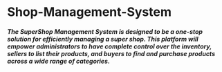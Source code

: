 <h1>Shop-Management-System</h1>
<h5>The SuperShop Management System is designed to be a one-stop solution for efficiently managing a super shop. This platform will empower administrators to have complete control over the inventory, sellers to list their products, and buyers to find and purchase products across a wide range of categories.</h5>

